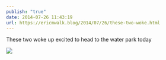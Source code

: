 ```yaml
---
publish: "true"
date: 2014-07-26 11:43:19
url: https://ericmwalk.blog/2014/07/26/these-two-woke.html
---
```


These two woke up excited to head to the water park today

![](https://ericmwalk.blog/uploads/2022/2c1b54c6f4.jpg)